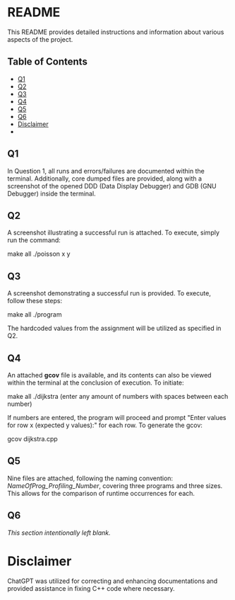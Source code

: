 # README

This README provides detailed instructions and information about various aspects of the project.

## Table of Contents

- [Q1](#q1)
- [Q2](#q2)
- [Q3](#q3)
- [Q4](#q4)
- [Q5](#q5)
- [Q6](#q6)
- [Disclaimer](#disclaimer)
- 
## Q1

In Question 1, all runs and errors/failures are documented within the terminal. Additionally, core dumped files are provided, along with a screenshot of the opened DDD (Data Display Debugger) and GDB (GNU Debugger) inside the terminal.

## Q2

A screenshot illustrating a successful run is attached. To execute, simply run the command:

make all ./poisson x y


## Q3

A screenshot demonstrating a successful run is provided. To execute, follow these steps:

make all ./program

The hardcoded values from the assignment will be utilized as specified in Q2.

## Q4

An attached **gcov** file is available, and its contents can also be viewed within the terminal at the conclusion of execution. To initiate:

make all ./dijkstra (enter any amount of numbers with spaces between each number)

If numbers are entered, the program will proceed and prompt "Enter values for row x (expected y values):" for each row. To generate the gcov:

gcov dijkstra.cpp


## Q5

Nine files are attached, following the naming convention: *NameOfProg_Profiling_Number*, covering three programs and three sizes. This allows for the comparison of runtime occurrences for each.

## Q6

*This section intentionally left blank.*

# Disclaimer

ChatGPT was utilized for correcting and enhancing documentations and provided assistance in fixing C++ code where necessary.
